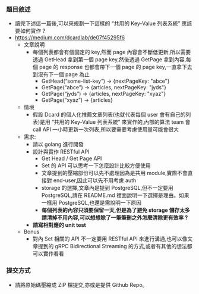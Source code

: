 ### 題目敘述
- 讀完下述這一篇後,可以來規劃一下這樣的 “共用的 Key-Value 列表系統” 應該要如何實作 ?
- https://medium.com/dcardlab/de07f45295f6
  - 文章說明
    - 每個列表都會有個固定的 key,然而 page 內容會不斷低更新,所以需要透過 GetHead 拿到第一個 page key,然後透過 GetPage 拿到內容,每個 page 的 response 也都會帶下一個 page 的 page key,一直拿下去到沒有下一個 page 為止
      - GetHead(“some-list-key”) → {nextPageKey: "abce"}
      - GetPage(“abce”) → {articles, nextPageKey: "jyds"}
      - GetPage(“jyds”) → {articles, nextPageKey: "xyaz"}
      - GetPage(“xyaz”) → {articles}
  - 情境
    - 假設 Dcard 的個人化推薦文章列表(也就代表每個 user 會有自己的列表)是用 “共用的 Key-Value 列表系統” 來實作的,內部的算法 team 會 call API 一小時更新一次列表,所以要需要考慮使用量可能會很大
  - 需求:
    - 請以 golang 進行開發
    - 設計與實作 RESTful API
      - Get Head / Get Page API
      - Set 的 API 可以思考一下怎麼設計比較方便使用
      - 文章提到的壓縮部份可以先不處理因為是共用 module,實際不會直接對 end-user,因此可以先不用考慮 auth
      - storage 的選擇,文章內是提到 PostgreSQL,但不一定要用 PostgreSQL,請在 README.md 裡面說明一下選擇是理由。如果一樣用 PostgreSQL,也還是需說明一下原因
      - **每個列表的內容只須要保留一天,但是為了避免 storage 儲存太多請清掉不用內容,可以想想除了一筆筆刪之外怎麼清除更有效率 ?**
    - **請寫相對應的 unit test**
  - Bonus
    - 對內 Set 相關的 API 不一定要用 RESTful API 來進行溝通,也可以像文章提到的 gRPC Bidirectional Streaming 的方式,或者有其他的想法都可以實作看看

### 提交方式
  - 請將原始碼壓縮成 ZIP 檔提交,亦或是提供 Github Repo。

